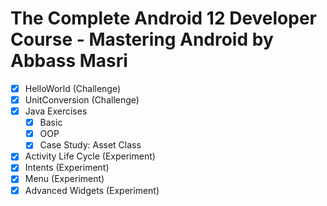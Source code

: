 # The Complete Android 12 Developer Course - Mastering Android by Abbass Masri

- [x] HelloWorld (Challenge)
- [x] UnitConversion (Challenge)
- [x] Java Exercises
  - [x] Basic
  - [x] OOP
  - [x] Case Study: Asset Class
- [x] Activity Life Cycle (Experiment)
- [x] Intents (Experiment)
- [x] Menu (Experiment)
- [x] Advanced Widgets (Experiment)